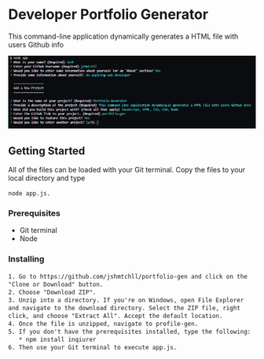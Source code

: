 # Developer Portfolio Generator
This command-line application dynamically generates a HTML file with users Github info

![example](img/example.png)

## Getting Started
All of the files can be loaded with your Git terminal. Copy the files to your local directory and type 

    node app.js.

### Prerequisites
  * Git terminal
  * Node


### Installing
    1. Go to https://github.com/jshmtchll/portfolio-gen and click on the "Clone or Download" button. 
    2. Choose "Download ZIP". 
    3. Unzip into a directory. If you're on Windows, open File Explorer and navigate to the download directory. Select the ZIP file, right click, and choose "Extract All". Accept the default location.
    4. Once the file is unzipped, navigate to profile-gen.
    5. If you don't have the prerequisites installed, type the following:
       * npm install inqiurer
    6. Then use your Git terminal to execute app.js. 